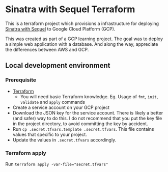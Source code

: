 # Sinatra with Sequel Terraform
This is a terraform project which provisions a infrastructure for deploying [Sinatra with Sequel](https://github.com/tommi-lew-learn/sinatra-with-sequel) to Google Cloud Platform (GCP). 

This was created as part of a GCP learning project. The goal was to deploy a simple web application with a database. And along the way, appreciate the differences between AWS and GCP.


## Local development environment

### Prerequisite
- [Terraform](https://www.terraform.io/)
  - You will need basic Terraform knowledge. Eg. Usage of `fmt`, `init`, `validate` and `apply` commands
- Create a service account on your GCP project
- Download the JSON key for the service account. There is likely a better (and safer) way to do this. I do not recommend that you put the key file in the project directory, to avoid committing the key by accident.
- Run `cp .secret.tfvars.template .secret.tfvars`. This file contains values that specific to your project.
- Update the values in `.secret.tfvars` accordingly.

### Terraform apply
Run `terraform apply -var-file="secret.tfvars"`
